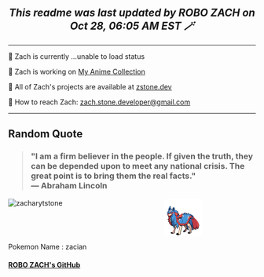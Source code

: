 <h2 align="center" style="font-style: italic; font-weight: bold;">This readme was last updated by ROBO ZACH on Oct 28, 06:05 AM EST 🪄 </h2></a>

---

🤖 Zach is currently ...unable to load status

🤖 Zach is working on [My Anime Collection](https://github.com/ZacharyTStone/My-Anime-Collection)

🤖 All of Zach's projects are available at [zstone.dev](https://www.zstone.dev/)

🤖 How to reach Zach: [zach.stone.developer@gmail.com](mailto:zach.stone.developer@gmail.com)

---

<!-- Add a Quotes section -->

## Random Quote

<h3>
<blockquote>
  "I am a firm believer in the people. If given the truth, they can be depended upon to meet any national crisis. The great point is to bring them the real facts."
<br>— Abraham Lincoln
</blockquote>
</h3>

<div style="display: flex; flex-wrap: no-wrap; width: 100%; gap: 16px">
        <img width="60%" src="https://github-readme-streak-stats.herokuapp.com/?user=zacharytstone" alt="zacharytstone" />
    <img width="15%" class='poke-img' src='https://raw.githubusercontent.com/PokeAPI/sprites/master/sprites/pokemon/888.png' alt='zacian'/>
</div>

<span class="poke-name"> Pokemon Name : zacian</span>

#### [ROBO ZACH's GitHub](https://github.com/ROBO-ZACH)
